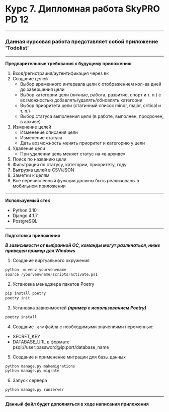 # Курс 7. Дипломная работа SkyPRO PD 12
______________________________________
### Данная курсовая работа представляет собой приложение 'Todolist'
______________________________________
**Предварительные требования к будущему приложению**

1) Вход/регистрация/аутентификация через вк
2) Создание целей
   - Выбор временного интервала цели с отображением кол-ва дней до завершения цели
   - Выбор категории цели (личные, работа, развитие, спорт и т. п.)
   с возможностью добавлять/удалять/обновлять категории
   - Выбор приоритета цели (статичный список minor, major, critical и т. п.)
   - Выбор статуса выполнения цели (в работе, выполнен, просрочен, в архиве)
3) Изменение целей
   - Изменение описания цели
   - Изменение статуса
   - Дать возможность менять приоритет и категорию у цели
4) Удаление цели
   - При удалении цель меняет статус на «в архиве»
5) Поиск по названию цели
6) Фильтрация по статусу, категории, приоритету, году
7) Выгрузка целей в CSV/JSON
8) Заметки к целям
9) Все перечисленный функции должны быть реализованы в мобильном приложении
______________________________________
**Используемый стек**
- Python 3.10
- Django 4.1.7
- PostgreSQL
______________________________________
**Подготовка приложения**

***В зависимости от выбранной ОС, команды могут различаться, ниже приведен пример для Windows***

1) Создание виртуального окружения
``` python
python -m venv yourvenvname
source /yourvenvname/scripts/activate.ps1
```

2) Установка менеджера пакетов Poetry
``` python
pip install poetry
poetry init
```

3) Установка зависимостей ***(пример с использованием Poetry)***
``` python
poetry install
```

4) Создание `.env` файла с необходимыми значениями переменных:
- SECRET_KEY
- DATABASE_URL в формате psql://user:password@ip:port/database_name

5) Создание и применение миграции для базы данных
``` python
python manage.py makemigrations
python manage.py migrate
```

6) Запуск сервера
``` python
python manage.py runserver
```

______________________________________
**Данный файл будет дополняться в ходе написания приложения**